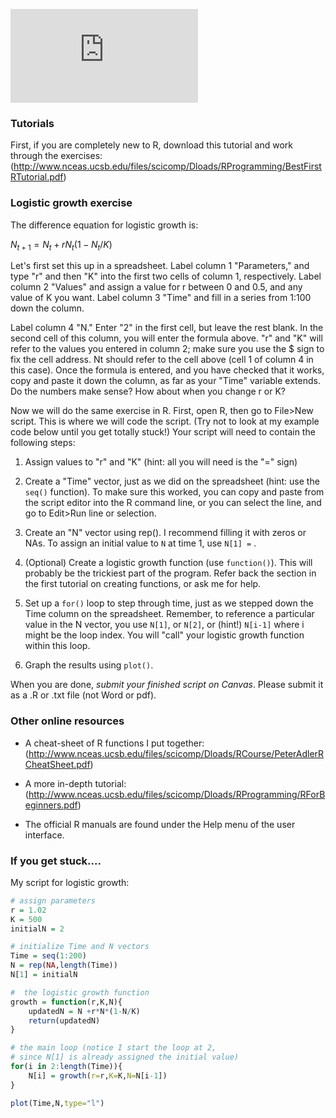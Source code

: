![equation](http://www.sciweavers.org/tex2img.php?eq=1%2Bsin%28mc%5E2%29&bc=White&fc=Black&im=jpg&fs=12&ff=arev&edit=)


### Tutorials ###

First, if you are completely new to R, download this tutorial and work through the exercises:
(http://www.nceas.ucsb.edu/files/scicomp/Dloads/RProgramming/BestFirstRTutorial.pdf)

### Logistic growth exercise ###

The difference equation for logistic growth is:

$N_{t+1} = N_t + rN_t(1 - N_t / K)$	 

Let's first set this up in a spreadsheet. Label column 1 "Parameters," and type "r" and then  "K" into the first two cells of column 1, respectively. Label column 2 "Values" and assign a value for r between 0 and 0.5, and any value of K you want. Label column 3 "Time" and fill in a series from 1:100 down the column.  

Label column 4 "N." Enter "2" in the first cell, but leave the rest blank. In the second cell of this column, you will enter the formula above. "r" and "K" will refer to the values you entered in column 2; make sure you use the $ sign to fix the cell address.  Nt should refer to the cell above (cell 1 of column 4 in this case). Once the formula is entered, and you have checked that it works, copy and paste it down the column, as far as your "Time" variable extends. Do the numbers make sense? How about when you change r or K?

Now we will do the same exercise in R. First, open R, then go to File>New script. This is where we will code the script. (Try not to look at my example code below until you get totally stuck!) Your script will need to contain the following steps:

1. Assign values to "r" and "K" (hint: all you will need is the "=" sign)

2. Create a "Time" vector, just as we did on the spreadsheet (hint: use the `seq()` function). To make sure this worked, you can copy and paste from the script editor into the R command line, or you can select the line, and go to Edit>Run line or selection.

3. Create an "N" vector using rep(). I recommend filling it with zeros or NAs. To assign an initial value to `N` at time 1, use `N[1] =` .

4. (Optional) Create a logistic growth function (use `function()`). This will probably be the trickiest 	part of  the program. Refer back the section in the first tutorial on creating functions, or ask me for help.

5. Set up a `for()` loop to step through time, just as we stepped down the Time column on the	spreadsheet. Remember, to reference a particular value in the N vector, you use `N[1]`, or `N[2]`, or (hint!) `N[i-1]` where i might be the loop index. You will "call" your logistic growth 	function within this loop.

6. Graph the results using `plot()`.

When you are done, *submit your finished script on Canvas*. Please submit 
it as a .R or .txt file (not Word or pdf).

### Other online resources ###

* A cheat-sheet of R functions I put together: (http://www.nceas.ucsb.edu/files/scicomp/Dloads/RCourse/PeterAdlerRCheatSheet.pdf)

* A more in-depth tutorial: (http://www.nceas.ucsb.edu/files/scicomp/Dloads/RProgramming/RForBeginners.pdf)

* The official R manuals are found under the Help menu of the user interface.

### If you get stuck.... ###

My script for logistic growth:

```R
# assign parameters
r = 1.02
K = 500
initialN = 2

# initialize Time and N vectors
Time = seq(1:200)
N = rep(NA,length(Time))
N[1] = initialN

#  the logistic growth function
growth = function(r,K,N){
	updatedN = N +r*N*(1-N/K)
	return(updatedN)
}

# the main loop (notice I start the loop at 2, 
# since N[1] is already assigned the initial value)
for(i in 2:length(Time)){
	N[i] = growth(r=r,K=K,N=N[i-1])
}

plot(Time,N,type="l")

```
